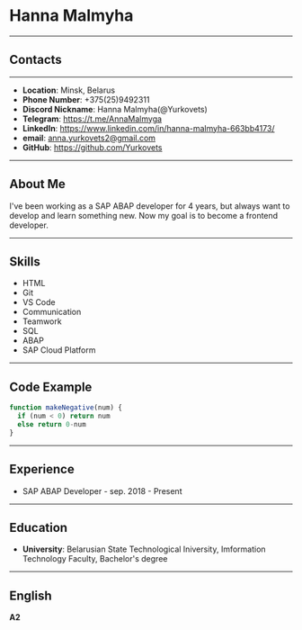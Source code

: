 # Hanna Malmyha
***
## Contacts
***
* **Location**: Minsk, Belarus
* **Phone Number**: +375(25)9492311
* **Discord Nickname**: Hanna Malmyha(@Yurkovets)
* **Telegram**: https://t.me/AnnaMalmyga
* **LinkedIn**: https://www.linkedin.com/in/hanna-malmyha-663bb4173/
* **email**: anna.yurkovets2@gmail.com
* **GitHub**: https://github.com/Yurkovets
***
## About Me
I've been working as a SAP ABAP developer for 4 years, but always want to develop and learn something new. Now my goal is to become a frontend developer.
***
## Skills
* HTML
* Git
* VS Code
* Communication
* Teamwork
* SQL
* ABAP
* SAP Cloud Platform
***
## Code Example
```js
function makeNegative(num) {
  if (num < 0) return num
  else return 0-num
}
```
***
## Experience
* SAP ABAP Developer - sep. 2018 - Present
***
## Education
* **University**: Belarusian State Technological Iniversity, Imformation Technology Faculty, Bachelor's degree
***
## English
**A2** 